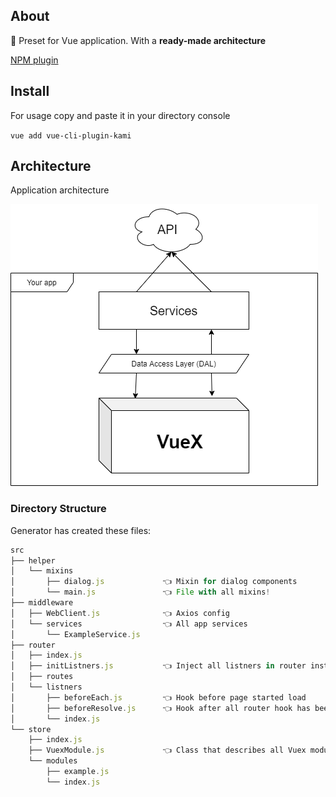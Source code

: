 ## About

🦊 Preset for Vue application. With a **ready-made architecture**

[NPM plugin](https://www.npmjs.com/package/vue-cli-plugin-kami)

## Install

For usage copy and paste it in your directory console

`vue add vue-cli-plugin-kami`

## Architecture

Application architecture

![Application architecture](docs/architecture.png)

### Directory Structure

Generator has created these files:

```js
src
├── helper
│   └── mixins
│       ├── dialog.js             👈 Mixin for dialog components
│       └── main.js               👈 File with all mixins!
├── middleware
│   ├── WebClient.js              👈 Axios config
│   └── services                  👈 All app services
│       └── ExampleService.js
├── router
│   ├── index.js
│   ├── initListners.js           👈 Inject all listners in router instance
│   ├── routes
│   └── listners
│       ├── beforeEach.js         👈 Hook before page started load
│       ├── beforeResolve.js      👈 Hook after all router hook has been resolved
│       └── index.js
└── store
    ├── index.js
    ├── VuexModule.js             👈 Сlass that describes all Vuex modules
    └── modules
        ├── example.js
        └── index.js
```

